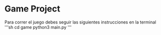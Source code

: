 # Game Project

Para correr el juego debes seguir las siguientes instrucciones en la terminal
'''sh
cd game
python3 main.py
'''



